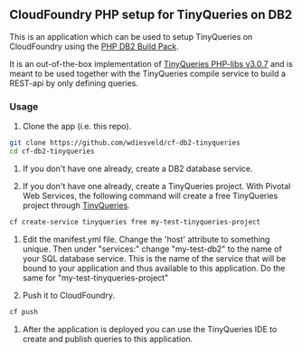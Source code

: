 ## CloudFoundry PHP setup for TinyQueries on DB2

This is an application which can be used to setup TinyQueries on CloudFoundry using the [PHP DB2 Build Pack].

It is an out-of-the-box implementation of [TinyQueries PHP-libs v3.0.7] and is meant to be used together with the TinyQueries compile service to build a REST-api by only defining queries.

### Usage

1. Clone the app (i.e. this repo).

  ```bash
  git clone https://github.com/wdiesveld/cf-db2-tinyqueries
  cd cf-db2-tinyqueries
  ```

1. If you don't have one already, create a DB2 database service. 

1. If you don't have one already, create a TinyQueries project. With Pivotal Web Services, the following command will create a free TinyQueries project through [TinyQueries].

  ```bash
  cf create-service tinyqueries free my-test-tinyqueries-project
  ```

1. Edit the manifest.yml file.  Change the 'host' attribute to something unique. Then under "services:" change "my-test-db2" to the name of your SQL database service. This is the name of the service that will be bound to your application and thus available to this application. Do the same for "my-test-tinyqueries-project"

1. Push it to CloudFoundry.

  ```bash
  cf push
  ```

1. After the application is deployed you can use the TinyQueries IDE to create and publish queries to this application.

[TinyQueries PHP-libs v3.0.7]:https://github.com/wdiesveld/tiny-queries-php-api/releases/tag/v3.0.7a
[TinyQueries]:http://www.tinyqueries.com
[PHP DB2 Build Pack]:https://github.com/ibmdb/db2heroku-buildpack-php


